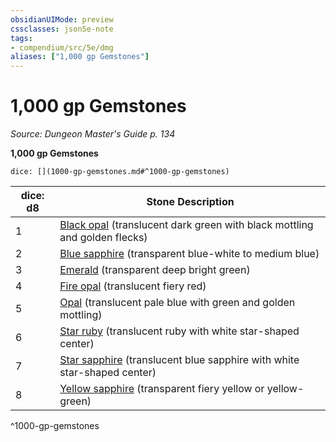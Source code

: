 ```yaml
---
obsidianUIMode: preview
cssclasses: json5e-note
tags:
- compendium/src/5e/dmg
aliases: ["1,000 gp Gemstones"]
---
```

# 1,000 gp Gemstones
*Source: Dungeon Master's Guide p. 134* 

**1,000 gp Gemstones**

`dice: [](1000-gp-gemstones.md#^1000-gp-gemstones)`

| dice: d8 | Stone Description |
|----------|-------------------|
| 1 | [Black opal](Mechanics/items/black-opal.md) (translucent dark green with black mottling and golden flecks) |
| 2 | [Blue sapphire](Mechanics/items/blue-sapphire.md) (transparent blue-white to medium blue) |
| 3 | [Emerald](Mechanics/items/emerald.md) (transparent deep bright green) |
| 4 | [Fire opal](Mechanics/items/fire-opal.md) (translucent fiery red) |
| 5 | [Opal](Mechanics/items/opal.md) (translucent pale blue with green and golden mottling) |
| 6 | [Star ruby](Mechanics/items/star-ruby.md) (translucent ruby with white star-shaped center) |
| 7 | [Star sapphire](Mechanics/items/star-sapphire.md) (translucent blue sapphire with white star-shaped center) |
| 8 | [Yellow sapphire](Mechanics/items/yellow-sapphire.md) (transparent fiery yellow or yellow-green) |
^1000-gp-gemstones
